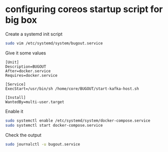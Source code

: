 # configuring coreos startup script for big box

Create a systemd init script

```sh
sudo vim /etc/systemd/system/bugout.service
```

Give it some values

```text
[Unit]
Description=BUGOUT
After=docker.service
Requires=docker.service

[Service]
ExecStart=/usr/bin/sh /home/core/BUGOUT/start-kafka-host.sh

[Install]
WantedBy=multi-user.target
```

Enable it

```sh
sudo systemctl enable /etc/systemd/system/docker-compose.service
sudo systemctl start docker-compose.service
```

Check the output

```sh
sudo journalctl -u bugout.service
```
